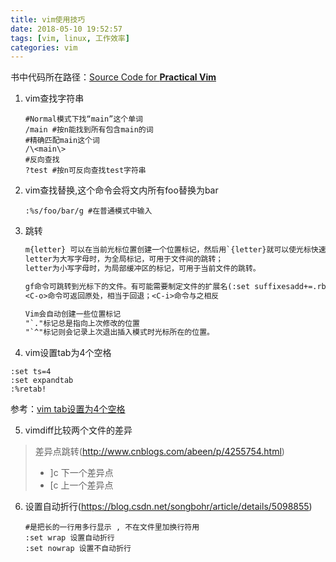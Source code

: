 ```yaml
---
title: vim使用技巧
date: 2018-05-10 19:52:57
tags: [vim, linux, 工作效率]
categories: vim
---
```


书中代码所在路径：[Source Code for **Practical Vim**](https://pragprog.com/titles/dnvim/source_code)

1. vim查找字符串

   ```shell
   #Normal模式下找“main”这个单词
   /main #按n能找到所有包含main的词
   #精确匹配main这个词
   /\<main\>
   #反向查找
   ?test #按n可反向查找test字符串
   ```

2. vim查找替换,这个命令会将文内所有foo替换为bar

   ```shell
   :%s/foo/bar/g #在普通模式中输入
   ```

3. 跳转

   ```latex
   m{letter} 可以在当前光标位置创建一个位置标记，然后用`{letter}就可以使光标快速回到标记所在之处。
   letter为大写字母时，为全局标记，可用于文件间的跳转；
   letter为小写字母时，为局部缓冲区的标记，可用于当前文件的跳转。
   ```

   ```latex
   gf命令可跳转到光标下的文件。有可能需要制定文件的扩展名(:set suffixesadd+=.rb)
   <C-o>命令可返回原处，相当于回退；<C-i>命令与之相反
   ```

   ```latex
   Vim会自动创建一些位置标记
   "`."标记总是指向上次修改的位置
   "`^"标记则会记录上次退出插入模式时光标所在的位置。
   ```

4. vim设置tab为4个空格

```shell
:set ts=4
:set expandtab
:%retab!
```

参考：[vim tab设置为4个空格](https://blog.csdn.net/jiang1013nan/article/details/6298727)

5. vimdiff比较两个文件的差异

> 差异点跳转(http://www.cnblogs.com/abeen/p/4255754.html)
>
> - ]c 下一个差异点
> - [c 上一个差异点

6. 设置自动折行(https://blog.csdn.net/songbohr/article/details/5098855)

   ```shell
   #是把长的一行用多行显示 , 不在文件里加换行符用
   :set wrap 设置自动折行
   :set nowrap 设置不自动折行
   ```

























